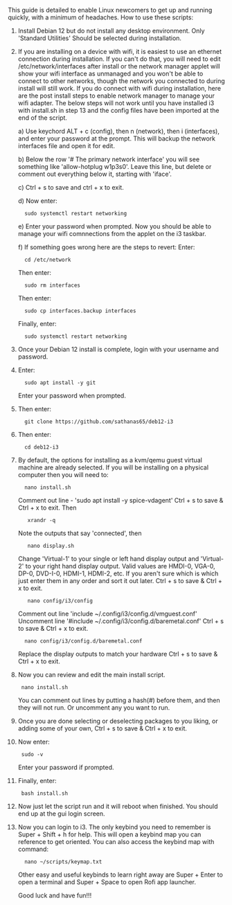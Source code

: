 This guide is detailed to enable Linux newcomers to get up and running quickly, with a minimum of headaches. How to use these scripts:

1. Install Debian 12 but do not install any desktop environment. Only 'Standard Utilities' Should be selected during installation.
2. If you are installing on a device with wifi, it is easiest to use an ethernet connection during installation. 
   If you can't do that, you will need to edit /etc/network/interfaces after install or the network manager applet will show your
   wifi interface as unmanaged and you won't be able to connect to other networks, though the network you connected to during install
   will still work. If you do connect with wifi during installation, here are the post install steps to enable network manager to manage
   your wifi adapter. The below steps will not work until you have installed i3 with install.sh in step 13 and the config files have been imported at the end of the script.
   
     a) Use keychord ALT + c (config), then n (network), then i (interfaces), and enter your password at the prompt. This will backup the network interfaces file and open it for edit.
   
     b) Below the row '# The primary network interface' you will see something like 'allow-hotplug w1p3s0'. Leave this line, but delete
        or comment out everything below it, starting with 'iface'.
   
     c) Ctrl + s to save and ctrl + x to exit.
   
     d) Now enter:

         sudo systemctl restart networking
   
     e) Enter your password when prompted. Now you should be able to manage your wifi comnnections from the applet on the i3 taskbar.
   
     f) If something goes wrong here are the steps to revert:
   Enter:
   
         cd /etc/network
   Then enter:

         sudo rm interfaces
   
   Then enter:

         sudo cp interfaces.backup interfaces
   Finally, enter:
   
         sudo systemctl restart networking
   
4. Once your Debian 12 install is complete, login with your username and password.
5. Enter:

         sudo apt install -y git
   
   Enter your password when prompted. 
6. Then enter:

         git clone https://github.com/sathanas65/deb12-i3
   
8. Then enter:

         cd deb12-i3
   
9. By default, the options for installing as a kvm/qemu guest virtual machine are already selected. If you will be installing on a physical computer
    then you will need to:

         nano install.sh

   Comment out line - 'sudo apt install -y spice-vdagent'
   Ctrl + s to save & Ctrl + x to exit.
   Then

          xrandr -q

    Note the outputs that say 'connected', then

          nano display.sh
    
    Change 'Virtual-1' to your single or left hand display output and 'Virtual-2' to your right hand display output.
    Valid values are HMDI-0, VGA-0, DP-0, DVD-I-0, HDMI-1, HDMI-2, etc. If you aren't sure which is which just enter them in any order and sort it out later.
    Ctrl + s to save & Ctrl + x to exit.

          nano config/i3/config
   
   Comment out line 'include ~/.config/i3/config.d/vmguest.conf'
   Uncomment line '#include ~/.config/i3/config.d/baremetal.conf'
   Ctrl + s to save & Ctrl + x to exit.

         nano config/i3/config.d/baremetal.conf
   
   Replace the display outputs to match your hardware
   Ctrl + s to save & Ctrl + x to exit.

10. Now you can review and edit the main install script.

         nano install.sh

    You can comment out lines by putting a hash(#) before them, and then they will not run. Or uncomment any you want to run.
    
11. Once you are done selecting or deselecting packages to you liking, or adding some of your own, Ctrl + s to save & Ctrl + x to exit.
12. Now enter:

         sudo -v
    
    Enter your password if prompted.
13. Finally, enter:

         bash install.sh
    
14. Now just let the script run and it will reboot when finished. You should end up at the gui login screen.
15. Now you can login to i3. The only keybind you need to remember is Super + Shift + h for help. This will open a keybind map you can reference to
    get oriented. You can also access the keybind map with command:

          nano ~/scripts/keymap.txt

    Other easy and useful keybinds to learn right away are Super + Enter to open a terminal and Super + Space to open Rofi app launcher.
    
    Good luck and have fun!!!
